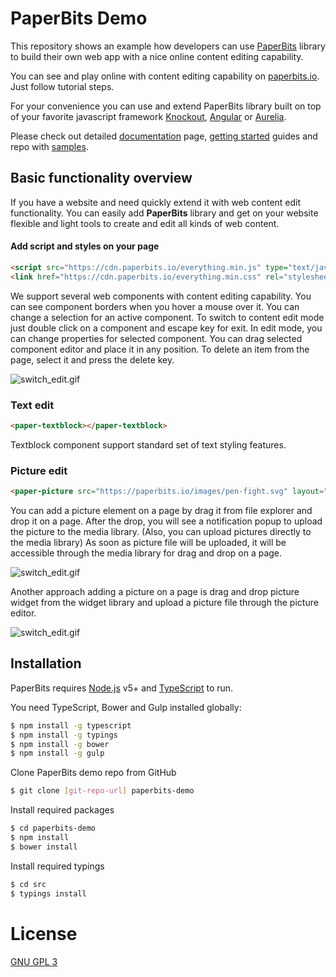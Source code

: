 # PaperBits Demo

This repository shows an example how developers can use [PaperBits](https://github.com/paperbits/paperbits-knockout) library to build their own web app with a nice online content editing capability. 

You can see and play online with content editing capability on [paperbits.io](https://paperbits.io). Just follow tutorial steps.

For your convenience you can use and extend PaperBits library built on top of your favorite javascript framework [Knockout](https://github.com/paperbits/paperbits-knockout), [Angular](https://github.com/paperbits/paperbits-angular) or [Aurelia](https://github.com/paperbits/paperbits-aurelia).

Please check out detailed [documentation](https://github.com/paperbits/paperbits-knockout/wiki/Documentation) page,  [getting started](https://github.com/paperbits/paperbits-knockout/wiki/Documentation#getting-started) guides and repo with [samples](https://github.com/paperbits/paperbits-samples).

## Basic functionality overview
If you have a website and need quickly extend it with web content edit functionality. You can easily add **PaperBits** library and get on your website flexible and light tools to create and edit all kinds of web content.

#### Add script and styles on your page
```html
<script src="https://cdn.paperbits.io/everything.min.js" type="text/javascript"></script>
<link href="https://cdn.paperbits.io/everything.min.css" rel="stylesheet" type="text/css">
```
We support several web components with content editing capability.
You can see component borders when you hover a mouse over it. You can change a selection for an active component.
To switch to content edit mode just double click on a component and escape key for exit. 
In edit mode, you can change properties for selected component.
You can drag selected component editor and place it in any position. 
To delete an item from the page, select it and press the delete key.

![switch_edit.gif](https://firebasestorage.googleapis.com/v0/b/paperbits-cdn.appspot.com/o/switch-edit.gif?alt=media&token=4e43d530-4dbb-492f-8876-f80d3ba0818d "switch_edit.gif")

### Text edit 
```html
<paper-textblock></paper-textblock>
```
Textblock component support standard set of text styling features.

### Picture edit 
```html
<paper-picture src="https://paperbits.io/images/pen-fight.svg" layout="noframe"></paper-picture>
```
You can add a picture element on a page by drag it from file explorer and drop it on a page. 
After the drop, you will see a notification popup to upload the picture to the media library. (Also, you can upload pictures directly to the media library)
As soon as picture file will be uploaded, it will be accessible through the media library for drag and drop on a page. 

![switch_edit.gif](https://firebasestorage.googleapis.com/v0/b/paperbits-cdn.appspot.com/o/picture-upload.gif?alt=media&token=15baf6c8-7bb5-44ef-b946-16125d841b2d "picture_upload.gif")

Another approach adding a picture on a page is drag and drop picture widget from the widget library and upload a picture file through the picture editor.

![switch_edit.gif](https://firebasestorage.googleapis.com/v0/b/paperbits-cdn.appspot.com/o/picture_uploadpicture_upload_from_lib.gif?alt=media&token=cc9a6487-5db8-4e5a-9fc9-9d01bf567f9f "picture_uploadpicture_upload_from_lib.gif")

## Installation
PaperBits requires [Node.js](https://nodejs.org/) v5+ and [TypeScript](http://www.typescriptlang.org/) to run.

You need TypeScript, Bower and Gulp installed globally:
```sh
$ npm install -g typescript
$ npm install -g typings 
$ npm install -g bower 
$ npm install -g gulp
```
Clone PaperBits demo repo from GitHub
```sh
$ git clone [git-repo-url] paperbits-demo
```
Install required packages
```sh
$ cd paperbits-demo
$ npm install
$ bower install
```
Install required typings
```sh
$ cd src
$ typings install
```
# License
[GNU GPL 3](https://github.com/paperbits/paperbits-demo/blob/master/LICENSE)
